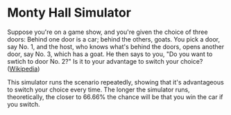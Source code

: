 # Monty Hall Simulator

Suppose you're on a game show, and you're given the choice of three doors: Behind one door is a car; behind the others, goats. You pick a door, say No. 1, and the host, who knows what's behind the doors, opens another door, say No. 3, which has a goat. He then says to you, "Do you want to swtich to door No. 2?" Is it to your advantage to switch your choice? ([Wikipedia](https://en.wikipedia.org/wiki/Monty_Hall_problem))

This simulator runs the scenario repeatedly, showing that it's advantageous to switch your choice every time. The longer the simulator runs, theoretically, the closer to 66.66% the chance will be that you win the car if you switch.
